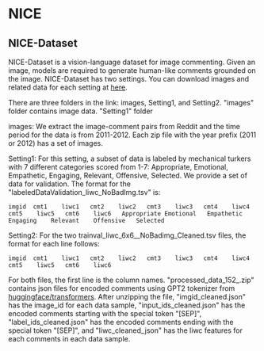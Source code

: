 # NICE

## NICE-Dataset
 NICE-Dataset is a vision-language dataset for image commenting. Given an image, models are required to generate human-like comments grounded on the image. NICE-Dataset has two settings. You can download images and related data for each setting at [here](https://drive.google.com/drive/folders/1V6M1W8x9vCKgabE-1dCfpoHMnj0TM00z?usp=sharing).

 There are three folders in the link: images, Setting1, and Setting2. "images" folder contains image data. "Setting1" folder

 images: We extract the image-comment pairs from Reddit and the time period for the data is from 2011-2012. Each zip file with the year prefix (2011 or 2012) has a set of images.

 Setting1: For this setting, a subset of data is labeled by mechanical turkers with 7 different categories scored from 1-7: Appropriate, Emotional, Empathetic, Engaging, Relevant, Offensive, Selected. We provide a set of data for validation. The format for the "labeledDataValidation_liwc_NoBadImg.tsv" is:
 ```
 imgid	cmt1	liwc1	cmt2	liwc2	cmt3	liwc3	cmt4	liwc4	cmt5	liwc5	cmt6	liwc6	Appropriate	Emotional	Empathetic	Engaging	Relevant	Offensive	Selected
 ```

 Setting2: For the two trainval_liwc_6x6_<year>_NoBadimg_Cleaned.tsv files, the format for each line follows:
 ```
 imgid	cmt1	liwc1	cmt2	liwc2	cmt3	liwc3	cmt4	liwc4	cmt5	liwc5	cmt6	liwc6
 ```
 For both files, the first line is the column names. "processed_data_152_<year>.zip" contains json files for encoded comments using GPT2 tokenizer from [huggingface/transformers](https://github.com/huggingface/transformers). After unzipping the file, "imgid_cleaned.json" has the image_id for each data sample, "input_ids_cleaned.json" has the encoded comments starting with the special token "[SEP]", "label_ids_cleaned.json" has the encoded comments ending with the special token "[SEP]", and "liwc_cleaned_json" has the liwc features for each comments in each data sample.

